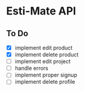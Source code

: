 # Esti-Mate API

## To Do

- [x] implement edit product
- [x] implement delete product
- [ ] implement edit project
- [ ] handle errors
- [ ] implement proper signup
- [ ] implement delete profile
